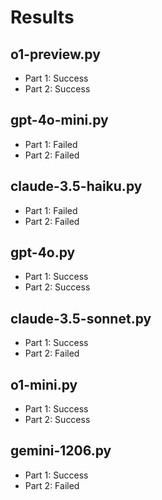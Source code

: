 # Results

## o1-preview.py

- Part 1: Success
- Part 2: Success

## gpt-4o-mini.py

- Part 1: Failed
- Part 2: Failed

## claude-3.5-haiku.py

- Part 1: Failed
- Part 2: Failed

## gpt-4o.py

- Part 1: Success
- Part 2: Success

## claude-3.5-sonnet.py

- Part 1: Success
- Part 2: Failed

## o1-mini.py

- Part 1: Success
- Part 2: Success

## gemini-1206.py

- Part 1: Success
- Part 2: Failed

